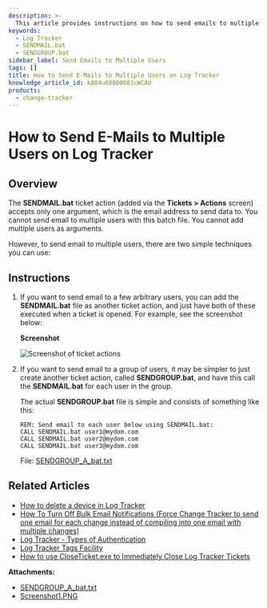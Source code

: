 ```yaml
---
description: >-
  This article provides instructions on how to send emails to multiple users using the Log Tracker's SENDMAIL.bat and SENDGROUP.bat files.
keywords:
  - Log Tracker
  - SENDMAIL.bat
  - SENDGROUP.bat
sidebar_label: Send Emails to Multiple Users
tags: []
title: How to Send E-Mails to Multiple Users on Log Tracker
knowledge_article_id: kA04u0000000JcWCAU
products:
  - change-tracker
---
```


# How to Send E-Mails to Multiple Users on Log Tracker

## Overview

The **SENDMAIL.bat** ticket action (added via the **Tickets > Actions** screen) accepts only one argument, which is the email address to send data to. You cannot send email to multiple users with this batch file. You cannot add multiple users as arguments.

However, to send email to multiple users, there are two simple techniques you can use:

## Instructions

1. If you want to send email to a few arbitrary users, you can add the **SENDMAIL.bat** file as another ticket action, and just have both of these executed when a ticket is opened. For example, see the screenshot below:

   **Screenshot**

   ![Screenshot of ticket actions](Screenshot1.PNG)

2. If you want to send email to a group of users, it may be simpler to just create another ticket action, called **SENDGROUP.bat**, and have this call the **SENDMAIL.bat** for each user in the group.

   The actual **SENDGROUP.bat** file is simple and consists of something like this:

   ```plaintext
   REM: Send email to each user below using SENDMAIL.bat:
   CALL SENDMAIL.bat user1@mydom.com
   CALL SENDMAIL.bat user2@mydom.com
   CALL SENDMAIL.bat user3@mydom.com
   ```

   File: [SENDGROUP_A_bat.txt](SENDGROUP_A_bat.txt)

## Related Articles

- [How to delete a device in Log Tracker](https://example.com)
- [How To Turn Off Bulk Email Notifications (Force Change Tracker to send one email for each change instead of compiling into one email with multiple changes)](https://example.com)
- [Log Tracker - Types of Authentication](https://example.com)
- [Log Tracker Tags Facility](https://example.com)
- [How to use CloseTicket.exe to Immediately Close Log Tracker Tickets](https://example.com)

**Attachments:**
- [SENDGROUP_A_bat.txt](SENDGROUP_A_bat.txt)
- [Screenshot1.PNG](Screenshot1.PNG)